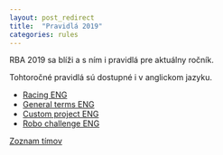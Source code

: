 ```yaml
---
layout: post_redirect
title:  "Pravidlá 2019"
categories: rules
---
```

RBA 2019 sa blíži a s ním i pravidlá pre aktuálny ročník.

Tohtoročné pravidlá sú dostupné i v anglickom jazyku.
* [Racing ENG](/pdf/eng/2019-Racing-en.pdf) 
* [General terms ENG](/pdf/eng/General-terms-en.pdf) 
* [Custom project ENG](/pdf/eng/VM_2018_ENG.pdf)
* [Robo challenge ENG](/pdf/eng/Robo_challenge_en.pdf)


[Zoznam tímov](/pdf/teams/registrated_teams.pdf)
